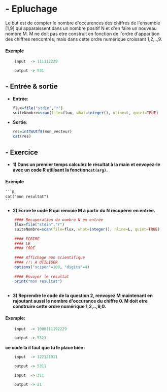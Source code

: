 # - Epluchage

Le but est de compter le nombre d'occurences des chiffres de l'ensemble [1,9] qui apparaissent dans un nombre positif N et d'en faire un nouveau nombre M.
  M ne doit pas etre construit en fonction de l'ordre d'apparition des chiffres rencontrés, mais dans cette ordre numérique croissant 1,2,..,9.
  
  
  
#### Exemple
```R
	input  -> 111112229
```
```R
	output -> 531 
```

## - Entrée & sortie

+ **Entrée**:

    ```R
    flux=file("stdin","r")
    suiteNombre=scan(file=flux, what=integer(), nline=L, quiet=TRUE)
    ```
+ **Sortie**:

  ```R
  res=intToUtf8(mon_vecteur)
  cat(res)
  ```

## - Exercice


+ **1) Dans un premier temps calculez le résultat à la main et envoyez-le avec un code R utilisant la fonction```cat(arg)```.**
#### Exemple

	```R
	cat("mon resultat") 
	```
 
+ **2) Ecrire le code R qui renvoie M à partir du N récupérer en entrée.**

```R
	#### Recuperation du nombre N en entrée
	flux=file("stdin","r")
	suiteNombre=scan(file=flux, what=integer(), nline=L, quiet=TRUE)
  
	#### ECRIRE 
	#### LE 
	#### CODE
   
	#### Affichage non scientifique 
	#### /!\ A UTILISER
	options("scipen"=100, "digits"=4)
   
	#### Envoyer le resultat
	print("mon resultat")
   
```
   
+ **3) Reprendre le code de la question 2, renvoyez M maintenant en rajoutant aussi le nombre d'occurance du chiffre 0. M doit etre construire cette ordre numérique 1,2,..,9,0.**

#### Exemple:
```R	
	input  -> 1000111192229
```
```R
   	output -> 5323 
```




**ce code la il faut que tu le place bien:**

```R
	input  -> 122121911
```
```R
	output -> 5311
```

```R
	input  -> 311
```
```R
	output -> 21
```
